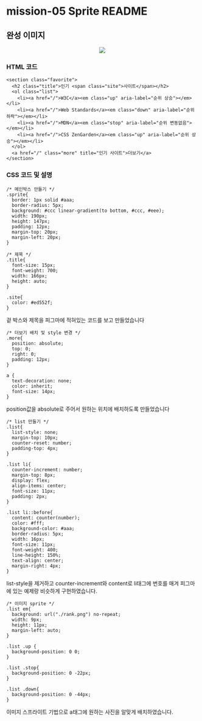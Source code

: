 # mission-05 Sprite README

## 완성 이미지
<p align="center">
  <img src="https://github.com/LKJ970524/home-work/assets/115642699/dd0ed064-a90d-45c9-b7ca-b8151a492c52">
</p>

### HTML 코드

    <section class="favorite">
      <h2 class="title">인기 <span class="site">사이트</span></h2>
      <ol class="list">
        <li><a href="/">W3C</a><em class="up" aria-label="순위 상승"></em></li>
        <li><a href="/">Web Standards</a><em class="down" aria-label="순위 하락"></em></li>
        <li><a href="/">MDN</a><em class="stop" aria-label="순위 변동없음"></em></li>
        <li><a href="/">CSS ZenGarden</a><em class="up" aria-label="순위 상승"></em></li>
      </ol>
      <a href="/" class="more" title="인기 사이트">더보기</a>
    </section>

### CSS 코드 및 설명

    /* 메인박스 만들기 */
    .sprite{
      border: 1px solid #aaa;
      border-radius: 5px;
      background: #ccc linear-gradient(to bottom, #ccc, #eee);
      width: 190px;
      height: 147px;
      padding: 12px;
      margin-top: 20px;
      margin-left: 20px;
    }

    /* 제목 */
    .title{
      font-size: 15px;
      font-weight: 700;
      width: 166px;
      height: auto;
    }

    .site{
      color: #ed552f;
    }

겉 박스와 제목을 피그마에 적혀있는 코드를 보고 만들었습니다

    /* 더보기 배치 및 style 변경 */
    .more{
      position: absolute;
      top: 0;
      right: 0;
      padding: 12px;
    }

    a {
      text-decoration: none;
      color: inherit;
      font-size: 14px;
    }

position값을 absolute로 주어서 원하는 위치에 배치하도록 만들었습니다

    /* list 만들기 */
    .list{
      list-style: none;
      margin-top: 10px;
      counter-reset: number;
      padding-top: 4px;
    }
 
    .list li{
      counter-increment: number;
      margin-top: 8px;
      display: flex;
      align-items: center;
      font-size: 11px;
      padding: 2px;
    }

    .list li::before{
      content: counter(number);
      color: #fff;
      background-color: #aaa;
      border-radius: 5px;
      width: 16px;
      font-size: 11px;
      font-weight: 400;
      line-height: 150%;
      text-align: center;
      margin-right: 4px;
    }

list-style을 제거하고 counter-increment와 content로 li태그에 번호를 매겨 피그마에 있는 예제랑 비슷하게 구현하였습니다.

    /* 이미지 sprite */
    .list em{
      background: url("./rank.png") no-repeat;
      width: 9px;
      height: 11px;
      margin-left: auto;
    }

    .list .up {
      background-position: 0 0;
    }

    .list .stop{
      background-position: 0 -22px;
    }

    .list .down{
      background-position: 0 -44px;
    }

이미지 스프라이트 기법으로 a태그에 원하는 사진을 알맞게 배치하였습니다.